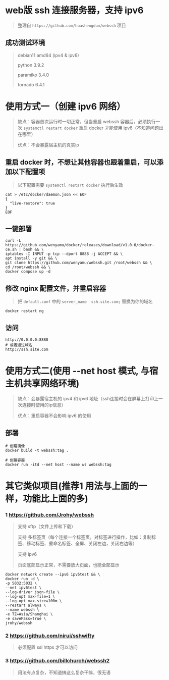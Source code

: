 # web版 ssh 连接服务器，支持 ipv6
> 整理自 `https://github.com/huashengdun/webssh` 项目

## 成功测试环境
> debian11 amd64 (ipv4 & ipv6)
> 
> python 3.9.2
> 
> paramiko 3.4.0
> 
> tornado 6.4.1

# 使用方式一（创建 ipv6 网络）
> 缺点：容器首次运行时一切正常，但当重启 webssh 容器后，必须执行一次 `systemctl restart docker` 重启 docker 才能使用 ipv6（不知道问题出在哪里）
>
> 优点：不会暴露宿主机的真实ip

## 重启 docker 时，不想让其他容器也跟着重启，可以添加以下配置项
> 以下配置需要 `systemctl restart docker` 执行后生效
```
cat > /etc/docker/daemon.json << EOF
{
  "live-restore": true
}
EOF
```

## 一键部署
```
curl -L https://github.com/wenyamu/docker/releases/download/v1.0.0/docker-ce.sh | bash && \
iptables -I INPUT -p tcp --dport 8888 -j ACCEPT && \
apt install -y git && \
git clone https://github.com/wenyamu/webssh.git /root/webssh && \
cd /root/webssh && \
docker compose up -d
```

## 修改 nginx 配置文件，并重启容器
> 把 `default.conf` 中的 `server_name  ssh.site.com;` 替换为你的域名
```
docker restart ng
```

## 访问
```
http://0.0.0.0:8888
# 或者通过域名
http://ssh.site.com
```

# 使用方式二(使用 --net host 模式, 与宿主机共享网络环境)

> 缺点：会暴露宿主机的 ipv4 和 ipv6 地址（ssh连接时会在屏幕上打印上一次连接时使用的ip信息）
>
> 优点：重启容器不会影响 ipv6 的使用

## 部署
```
# 创建镜像
docker build -t webssh:tag .

# 创建容器
docker run -itd --net host --name ws webssh:tag
```

# 其它类似项目(推荐1 用法与上面的一样，功能比上面的多)
### 1 https://github.com/Jrohy/webssh

> 支持 sftp（文件上传和下载）
> 
> 支持 多标签页（每个连接一个标签页，对标签进行操作，比如：复制标签、移动标签、重命名标签、全屏、关闭左边，关闭右边等）
> 
> 支持 ipv6
>
> 页面底部显示正常，不需要放大页面，也能全部显示

```
docker network create --ipv6 ipv6test && \
docker run -d \
-p 5032:5032 \
--net ipv6test \
--log-driver json-file \
--log-opt max-file=1 \
--log-opt max-size=100m \
--restart always \
--name webssh \
-e TZ=Asia/Shanghai \
-e savePass=true \
jrohy/webssh
```

### 2 https://github.com/nirui/sshwifty
> 必须配置 ssl https 才可以访问

### 3 https://github.com/billchurch/webssh2
> 用法有点复杂，不知道搞这么复杂干嘛，很无语
